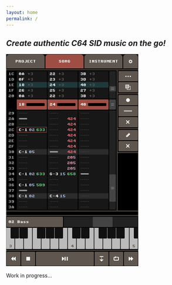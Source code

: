```yaml
---
layout: home
permalink: /
---
```


<h2 class="center"><em>
    Create authentic C64 SID music on the go!
</em></h2>

<div class="center">
  <img src="assets/screenshot.png" alt="Screenshot">
</div>

Work in progress...
